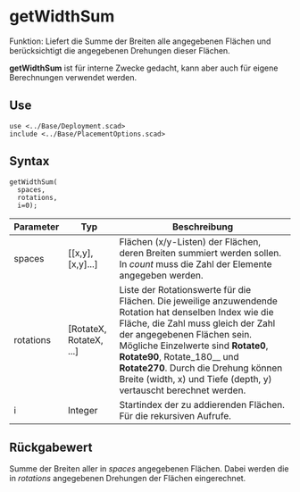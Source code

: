 # getWidthSum

Funktion: Liefert die Summe der Breiten alle angegebenen Flächen und berücksichtigt die angegebenen Drehungen dieser Flächen.

__getWidthSum__ ist für interne Zwecke gedacht, kann aber auch für eigene Berechnungen verwendet werden.

## Use
```
use <../Base/Deployment.scad>
include <../Base/PlacementOptions.scad>
```

## Syntax
```
getWidthSum(
  spaces, 
  rotations, 
  i=0);
```

| Parameter | Typ | Beschreibung |
| ------ | ------ | ------ |
| spaces | \[\[x,y],\[x,y]...] | Flächen (x/y-Listen) der Flächen, deren Breiten summiert werden sollen. In *count* muss die Zahl der Elemente angegeben werden. |
| rotations | \[RotateX, RotateX, ...] | Liste der Rotationswerte für die Flächen. Die jeweilige anzuwendende Rotation hat denselben Index wie die Fläche, die Zahl muss gleich der Zahl der angegebenen Flächen sein. Mögliche Einzelwerte sind __Rotate0__, __Rotate90__, Rotate_180__ und __Rotate270__. Durch die Drehung können Breite (width, x) und Tiefe (depth, y) vertauscht berechnet werden. |
| i | Integer | Startindex der zu addierenden Flächen. Für die rekursiven Aufrufe. |

## Rückgabewert
Summe der Breiten aller in *spaces* angegebenen Flächen. Dabei werden die in *rotations* angegebenen Drehungen der Flächen eingerechnet.
